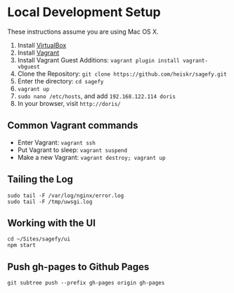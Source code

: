 Local Development Setup
=======================

These instructions assume you are using Mac OS X.

1. Install [VirtualBox](https://www.virtualbox.org/wiki/Downloads)
2. Install [Vagrant](http://downloads.vagrantup.com/)
3. Install Vagrant Guest Additions: `vagrant plugin install vagrant-vbguest`
4. Clone the Repository: `git clone https://github.com/heiskr/sagefy.git`
5. Enter the directory: `cd sagefy`
6. `vagrant up`
7. `sudo nano /etc/hosts`, and add `192.168.122.114 doris`
8. In your browser, visit `http://doris/`

Common Vagrant commands
-----------------------

- Enter Vagrant: `vagrant ssh`
- Put Vagrant to sleep: `vagrant suspend`
- Make a new Vagrant: `vagrant destroy; vagrant up`

Tailing the Log
---------------

    sudo tail -F /var/log/nginx/error.log
    sudo tail -F /tmp/uwsgi.log

Working with the UI
-------------------

    cd ~/Sites/sagefy/ui
    npm start

Push gh-pages to Github Pages
-----------------------------

    git subtree push --prefix gh-pages origin gh-pages
